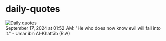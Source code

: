 # daily-quotes
[![Daily quotes](https://github.com/ceepu8/daily-quotes/actions/workflows/daily-quote.yml/badge.svg)](https://github.com/ceepu8/daily-quotes/actions/workflows/daily-quote.yml)<br/>
September 17, 2024 at 01:52 AM: "He who does now know evil will fall into it." - Umar ibn Al-Khattāb (R.A)
